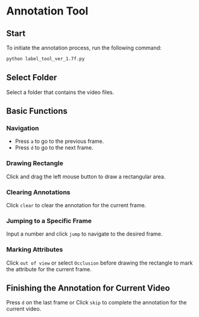 # Annotation Tool

## Start
To initiate the annotation process, run the following command:

```bash
python label_tool_ver_1.7f.py
```
## Select Folder
Select a folder that contains the video files.

## Basic Functions

### Navigation
- Press `a` to go to the previous frame.
- Press `d` to go to the next frame.

### Drawing Rectangle
Click and drag the left mouse button to draw a rectangular area.

### Clearing Annotations
Click `clear` to clear the annotation for the current frame.

### Jumping to a Specific Frame
Input a number and click `jump` to navigate to the desired frame.

### Marking Attributes
Click `out of view` or select `Occlusion` before drawing the rectangle to mark the attribute for the current frame.

## Finishing the Annotation for Current Video
Press `d` on the last frame or Click `skip` to complete the annotation for the current video.
